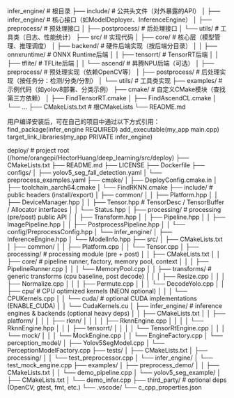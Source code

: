 infer_engine/                  # 根目录
├── include/                   # 公共头文件（对外暴露的API）
│   ├── infer_engine/          # 核心接口（如ModelDeployer、InferenceEngine）
│   ├── preprocess/            # 预处理接口
│   ├── postprocess/           # 后处理接口
│   └── utils/                 # 工具类（日志、性能统计）
├── src/                       # 实现代码
│   ├── core/                  # 核心层（模型管理、推理调度）
│   ├── backend/               # 硬件后端实现（按后端分目录）
│   │   ├── onnxruntime/       # ONNX Runtime后端
│   │   ├── tensorrt/          # TensorRT后端
│   │   ├── tflite/            # TFLite后端
│   │   └── ascend/            # 昇腾NPU后端（可选）
│   ├── preprocess/            # 预处理实现（依赖OpenCV等）
│   ├── postprocess/           # 后处理实现（按任务分：检测/分类/分割）
│   └── utils/                 # 工具类实现
├── examples/                  # 示例代码（如yolov8部署、分类示例）
├── cmake/                     # 自定义CMake模块（查找第三方依赖）
│   ├── FindTensorRT.cmake
│   ├── FindAscendCL.cmake
│   └── ...
├── CMakeLists.txt             # 根CMakeLists
└── README.md


用户编译安装后，可在自己的项目中通过以下方式引用：
find_package(infer_engine REQUIRED)
add_executable(my_app main.cpp)
target_link_libraries(my_app PRIVATE infer_engine)



deploy/                                   # project root (/home/orangepi/HectorHuang/deep_learning/src/deploy)
├── CMakeLists.txt
├── README.md
├── LICENSE
├── Dockerfile
├── configs/
│   ├── yolov5_seg_fall_detection.yaml
│   └── preprocess_examples.yaml
├── cmake/
│   ├── DeployConfig.cmake.in
│   ├── toolchain_aarch64.cmake
│   └── FindRKNN.cmake
├── include/                              # public headers (install/export)
│   ├── common/
│   │   ├── Platform.hpp
│   │   ├── DeviceManager.hpp
│   │   ├── Tensor.hpp          # TensorDesc / TensorBuffer / Allocator interfaces
│   │   └── Status.hpp
│   ├── processing/             # processing (pre/post) public API
│   │   ├── Transform.hpp
│   │   ├── Pipeline.hpp
│   │   ├── ImagePipeline.hpp
│   │   ├── PostprocessPipeline.hpp
│   │   └── config/PreprocessConfig.hpp
│   └── infer_engine/
│       ├── InferenceEngine.hpp
│       └── ModelInfo.hpp
├── src/
│   ├── CMakeLists.txt
│   ├── common/
│   │   ├── Platform.cpp
│   │   └── Tensor.cpp
│   ├── processing/              # processing module (pre + post)
│   │   ├── CMakeLists.txt
│   │   ├── core/                # pipeline runner, factory, memory pool, context
│   │   │   ├── PipelineRunner.cpp
│   │   │   └── MemoryPool.cpp
│   │   ├── transforms/          # generic transforms (cpu baseline, post decode)
│   │   │   ├── Resize.cpp
│   │   │   ├── Normalize.cpp
│   │   │   ├── Permute.cpp
│   │   │   └── DecodeYolo.cpp
│   │   ├── cpu/                 # CPU optimized kernels (NEON optional)
│   │   │   └── CPUKernels.cpp
│   │   └── cuda/                # optional CUDA implementations (ENABLE_CUDA)
│   │       └── CudaKernels.cu
│   ├── infer_engine/            # inference engines & backends (optional heavy deps)
│   │   ├── CMakeLists.txt
│   │   ├── platform/
│   │   │   ├── rknn/
│   │   │   │   ├── RknnEngine.cpp
│   │   │   │   └── RknnEngine.hpp
│   │   │   ├── tensorrt/
│   │   │   │   └── TensorRtEngine.cpp
│   │   │   └── mock/
│   │   │       └── MockEngine.cpp
│   │   └── EngineFactory.cpp
│   └── perception_model/
│       ├── Yolov5SegModel.cpp
│       └── PerceptionModelFactory.cpp
├── tests/
│   ├── CMakeLists.txt
│   ├── processing/
│   │   └── test_preprocessor.cpp
│   └── infer_engine/
│       └── test_mock_engine.cpp
├── examples/
│   ├── preprocess_demo/
│   │   ├── CMakeLists.txt
│   │   └── demo_pipeline.cpp
│   └── yolov5_seg_example/
│       ├── CMakeLists.txt
│       └── demo_infer.cpp
├── third_party/                  # optional deps (OpenCV, gtest, fmt, etc.)
└── .vscode/
    └── c_cpp_properties.json